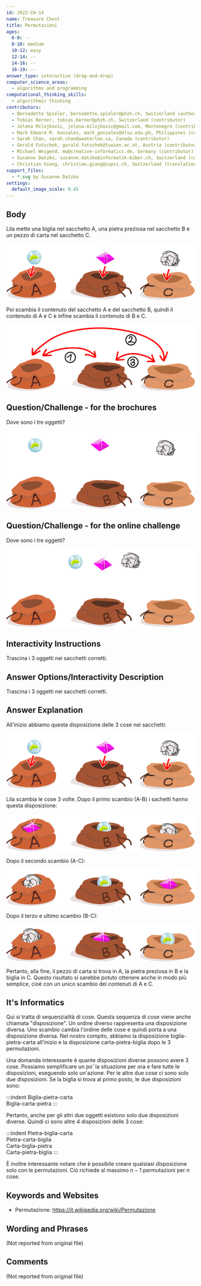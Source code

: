 ```yaml
---
id: 2022-CH-14
name: Treasure Chest
title: Permutazioni
ages:
  6-8: --
  8-10: medium
  10-12: easy
  12-14: --
  14-16: --
  16-19: --
answer_type: interactive (drag-and-drop)
computer_science_areas:
  - algorithms and programming
computational_thinking_skills:
  - algorithmic thinking
contributors:
  - Bernadette Spieler, bernadette.spieler@phzh.ch, Switzerland (author)
  - Tobias Berner, tobias.berner@phzh.ch, Switzerland (contributor)
  - Jelena Milojkovic, jelena.milojkovic@gmail.com, Montenegro (contributor)
  - Mark Edward M. Gonzales, mark_gonzales@dlsu.edu.ph, Philippines (contributor)
  - Sarah Chan, sarah.chan@uwaterloo.ca, Canada (contributor)
  - Gerald Futschek, gerald.futschek@tuwien.ac.at, Austria (contributor, translation from English into German)
  - Michael Weigend, mw@creative-informatics.de, Germany (contributor)
  - Susanne Datzko, susanne.datzko@informatik-biber.ch, Switzerland (contributor, graphics)
  - Christian Giang, christian.giang@supsi.ch, Switzerland (translation from German into Italian)  
support_files:
  - *.svg by Susanne Datzko
settings:
  default_image_scale: 0.45
---
```


[exp1]: graphics/2022-CH-14-explanation1.svg "Spiegazione 1"
[exp2]: graphics/2022-CH-14-explanation2.svg "Spiegazione 2"
[exp3]: graphics/2022-CH-14-explanation3.svg "Spiegazione 3"
[question]: graphics/2022-CH-14-question.svg "Domanda"
[taskbody-steps]: graphics/2022-CH-14-taskbody-steps.svg "Fasi del compito"
[taskbody]: graphics/2022-CH-14-taskbody.svg "Compito"
[int-question]: interactivity/2022-CH-14-question_interactive.svg "Compito interattivo"



## Body

Lila mette una biglia nel sacchetto A, una pietra preziosa nel sacchetto B e un pezzo di carta nel sacchetto C.

![taskbody]

Poi scambia il contenuto del sacchetto A e del sacchetto B, quindi il contenuto di A e C e infine scambia il contenuto di B e C.

![taskbody-steps]


## Question/Challenge - for the brochures

Dove sono i tre oggetti?

![question]

## Question/Challenge - for the online challenge

Dove sono i tre oggetti?

![int-question]


## Interactivity Instructions

Trascina i 3 oggetti nei sacchetti corretti.

## Answer Options/Interactivity Description

Trascina i 3 oggetti nei sacchetti corretti.


## Answer Explanation

All'inizio abbiamo questa disposizione delle 3 cose nei sacchetti:

![taskbody]

Lila scambia le cose 3 volte. Dopo il primo scambio (A-B) i sachetti hanno questa disposizione:

![exp1]

Dopo il secondo scambio (A-C):

![exp2]

Dopo il terzo e ultimo scambio (B-C):

![exp3]

Pertanto, alla fine, il pezzo di carta si trova in A, la pietra preziosa in B e la biglia in C. Questo risultato si sarebbe potuto ottenere anche in modo più semplice, cioè con un unico scambio dei contenuti di A e C.


## It's Informatics

Qui si tratta di sequenzialità di cose. Questa sequenza di cose viene anche chiamata "disposizione". Un ordine diverso rappresenta una disposizione diversa. Uno scambio cambia l'ordine delle cose e quindi porta a una disposizione diversa. Nel nostro compito, abbiamo la disposizione biglia-pietra-carta all'inizio e la disposizione carta-pietra-biglia dopo le 3 permutazioni.

Una domanda interessante è quante disposizioni diverse possono avere 3 cose. Possiamo semplificare un po' la situazione per ora e fare tutte le disposizioni, eseguendo solo un'azione. Per le altre due cose ci sono solo due disposizioni. Se la biglia si trova al primo posto, le due disposizioni sono:

:::indent
Biglia-pietra-carta  \
Biglia-carta-pietra
:::

Pertanto, anche per gli altri due oggetti esistono solo due disposizioni diverse. Quindi ci sono altre 4 disposizioni delle 3 cose:

:::indent
Pietra-biglia-carta \
Pietra-carta-biglia \
Carta-biglia-pietra \
Carta-pietra-biglia
:::

È inoltre interessante notare che è possibile creare qualsiasi disposizione solo con le permutazioni. Ciò richiede al massimo $n-1$ permutazioni per $n$ cose.


## Keywords and Websites

 - Permutazione: https://it.wikipedia.org/wiki/Permutazione 


## Wording and Phrases

(Not reported from original file)


## Comments

(Not reported from original file)
